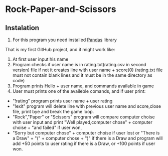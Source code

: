 # Rock-Paper-and-Scissors

## Instalation
1. For this program you need installed [Pandas](https://pandas.pydata.org/pandas-docs/stable/getting_started/install.html) library 




That is my first GitHub project, and it might work like:
1. At first user input his name
2. Program checks if user name is in rating.txt(rating.csv in second version) file 
if not it creates line with user name + score(0)
(rating.txt file must not contain blank lines and it must be in the same directory as code)
3. Program prints Hello + user name, and commands available in game
4. User must prints one of the availeble comands, and if user print:
* "!rating" program prints user name + user rating
* "!exit" program will delete line with previous user name and score,close file, print bye and break the game loop.
* "Rock","Paper" or "Scissors" program will compare computer choise with user input
and print "Well played,computer chose" + computer choise + "and failed" if user won,
* "Sorry but computer chose" + computer choise if user lost
or "There is a Draw" + "(" + computer chose + ")" if there is a Draw
and program will add +50 points to user rating if there is a Draw,
or +100 points if user won.
